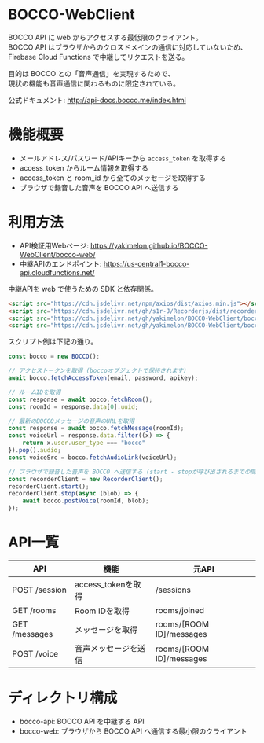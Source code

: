 # BOCCO-WebClient

BOCCO API に web からアクセスする最低限のクライアント。  
BOCCO API はブラウザからのクロスドメインの通信に対応していないため、  
Firebase Cloud Functions で中継してリクエストを送る。

目的は BOCCO との「音声通信」を実現するためで、  
現状の機能も音声通信に関わるものに限定されている。

公式ドキュメント: http://api-docs.bocco.me/index.html

# 機能概要

- メールアドレス/パスワード/APIキーから `access_token` を取得する
- access_token からルーム情報を取得する
- access_token と room_id から全てのメッセージを取得する
- ブラウザで録音した音声を BOCCO API へ送信する

# 利用方法

- API検証用Webページ: https://yakimelon.github.io/BOCCO-WebClient/bocco-web/
- 中継APIのエンドポイント: https://us-central1-bocco-api.cloudfunctions.net/

中継APIを web で使うための SDK と依存関係。
```html
<script src="https://cdn.jsdelivr.net/npm/axios/dist/axios.min.js"></script>
<script src="https://cdn.jsdelivr.net/gh/s1r-J/Recorderjs/dist/recorder.js"></script>
<script src="https://cdn.jsdelivr.net/gh/yakimelon/BOCCO-WebClient/bocco-web/scripts/bocco.js"></script>
<script src="https://cdn.jsdelivr.net/gh/yakimelon/BOCCO-WebClient/bocco-web/scripts/recorderClient.js"></script>
```

スクリプト例は下記の通り。

```js
const bocco = new BOCCO();

// アクセストークンを取得 (boccoオブジェクトで保持されます)
await bocco.fetchAccessToken(email, password, apikey);

// ルームIDを取得
const response = await bocco.fetchRoom();
const roomId = response.data[0].uuid;

// 最新のBOCCOメッセージの音声のURLを取得
const response = await bocco.fetchMessage(roomId);
const voiceUrl = response.data.filter((x) => {
    return x.user.user_type === "bocco"
}).pop().audio;
const voiceSrc = bocco.fetchAudioLink(voiceUrl);

// ブラウザで録音した音声を BOCCO へ送信する (start - stopが呼び出されるまでの間録音される)
const recorderClient = new RecorderClient();
recorderClient.start();
recorderClient.stop(async (blob) => {
    await bocco.postVoice(roomId, blob);
});
```

# API一覧

|API|機能|元API|
|---|---|---|
|POST /session|access_tokenを取得|/sessions|
|GET /rooms|Room IDを取得|rooms/joined|
|GET /messages|メッセージを取得|rooms/[ROOM ID]/messages|
|POST /voice|音声メッセージを送信|rooms/[ROOM ID]/messages|

# ディレクトリ構成

- bocco-api: BOCCO API を中継する API
- bocco-web: ブラウザから BOCCO API へ通信する最小限のクライアント
